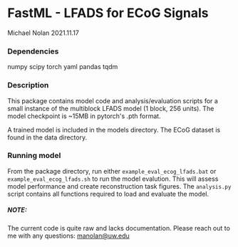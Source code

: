 # FastML - LFADS for ECoG Signals
Michael Nolan
2021.11.17

### Dependencies
numpy
scipy
torch
yaml
pandas
tqdm

### Description
This package contains model code and analysis/evaluation scripts for a small instance of the multiblock LFADS model (1 block, 256 units). The model checkpoint is ~15MB in pytorch's .pth format.

A trained model is included in the models directory. The ECoG dataset is found in the data directory.

### Running model
From the package directory, run either `example_eval_ecog_lfads.bat` or `example_eval_ecog_lfads.sh` to run the model evalution. This will assess model performance and create reconstruction task figures. The `analysis.py` script contains all functions required to load and evaluate the model.

##### NOTE:
The current code is quite raw and lacks documentation. Please reach out to me with any questions: manolan@uw.edu